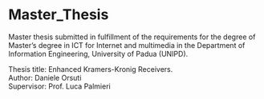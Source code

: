 # Master_Thesis
Master thesis submitted in fulfillment of the requirements for the degree of Master’s degree in ICT for Internet and multimedia in the Department of Information Engineering, University of Padua (UNIPD).

Thesis title: Enhanced Kramers-Kronig Receivers.\
Author: Daniele Orsuti\
Supervisor: Prof. Luca Palmieri
